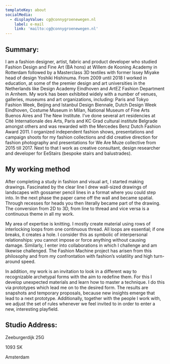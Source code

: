 ```yaml
---
templateKey: about
socialMedia:
  - displayValue: cg@connygroenewegen.nl
    label: e-mail
    link: 'mailto:cg@connygroenewegen.nl'
---
```

## Summary:

I am a fashion designer, artist, fabric and product developer who studied Fashion Design and Fine Art (BA hons) at Willem de Kooning Academy in Rotterdam followed by a Masterclass 3D textiles with former Issey Miyake head of design Yoshiki Hishinuma. From 2009 until 2018 I worked in education, at some of the premier design and art universities in the Netherlands like Design Academy Eindhoven and ArtEZ Fashion Department in Arnhem. My work has been exhibited widely with a number of venues, galleries, museums and art organizations, including: Paris and Tokyo Fashion Week, Beijing and Istanbul Design Biennale, Dutch Design Week Eindhoven, Costume Museum in Milan, National Museum of Fine Arts Buenos Aires and The New Institute. I’ve done several art residencies at Cité Internationale des Arts, Paris and KC Grad cultural institute Belgrade amongst others and was rewarded with the Mercedes Benz Dutch Fashion Award 2011. I organized independent fashion shows, presentations and campaign shoots for my fashion collections and did creative direction for fashion photography and presentations for We Are Muze collective from 2015 till 2017. Next to that I work as creative consultant, design researcher and developer for EeStairs (bespoke stairs and balustrades).

## My working method

After completing a study in fashion and visual art, I started making drawings. Fascinated by the clear line I drew wall-sized drawings of landscapes with gossamer pencil lines in a format where you could step into. In the next phase the paper came off the wall and became spatial. Through recesses for heads you then literally became part of the drawing. The conversion from 2D to 3D, from line to thread and vice versa is a continuous theme in all my work.

My area of expertise is knitting. I mostly create material using rows of interlocking loops from one continuous thread. All loops are essential; if one breaks, it creates a hole. I consider this as symbolic of interpersonal relationships: you cannot impose or force anything without causing damage. Similarly, I enter into collaborations in which I challenge and am likewise challenged. The Fashion Machine project has arisen from this philosophy and from my confrontation with fashion’s volatility and high turn-around speed.

In addition, my work is an invitation to look in a different way to recognizable archetypal forms with the aim to redefine them. For this I develop unexpected materials and learn how to master a technique. I do this via prototypes which lead me on to the desired form. The results are snapshots and temporary proposals, because new insights emerge that lead to a next prototype. Additionally, together with the people I work with, we adjust the set of rules whenever we feel invited to in order to enter a new, interesting playfield.



## Studio Address:

Zeeburgerdijk 25G

1093 SK 

Amsterdam
